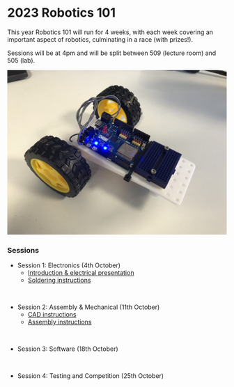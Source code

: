 # 2023 Robotics 101

This year Robotics 101 will run for 4 weeks, with each week covering an important aspect of robotics, culminating in a race (with prizes!).

Sessions will be at 4pm and will be split between 509 (lecture room) and 505 (lab).

![finished-robot](/2023/Images/finished-robot.jpg)

### Sessions
* Session 1: Electronics (4th October)
    * [Introduction & electrical presentation](/2023/Introduction%20&%20Electrical.pptx)
    * [Soldering instructions](/2023/Soldering.md)

<br>

* Session 2: Assembly & Mechanical (11th October)
    * [CAD instructions](/2023/Mechanical.md)
    * [Assembly instructions](/2023/Assembly%20Instructions.md)
<br>

* Session 3: Software (18th October)

<br>

* Session 4: Testing and Competition (25th October)